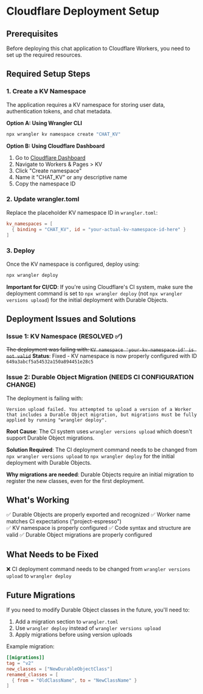 # Cloudflare Deployment Setup

## Prerequisites

Before deploying this chat application to Cloudflare Workers, you need to set up the required resources.

## Required Setup Steps

### 1. Create a KV Namespace

The application requires a KV namespace for storing user data, authentication tokens, and chat metadata.

**Option A: Using Wrangler CLI**
```bash
npx wrangler kv namespace create "CHAT_KV"
```

**Option B: Using Cloudflare Dashboard**
1. Go to [Cloudflare Dashboard](https://dash.cloudflare.com)
2. Navigate to Workers & Pages > KV
3. Click "Create namespace"
4. Name it "CHAT_KV" or any descriptive name
5. Copy the namespace ID

### 2. Update wrangler.toml

Replace the placeholder KV namespace ID in `wrangler.toml`:

```toml
kv_namespaces = [
  { binding = "CHAT_KV", id = "your-actual-kv-namespace-id-here" }
]
```

### 3. Deploy

Once the KV namespace is configured, deploy using:

```bash
npx wrangler deploy
```

**Important for CI/CD**: If you're using Cloudflare's CI system, make sure the deployment command is set to `npx wrangler deploy` (not `npx wrangler versions upload`) for the initial deployment with Durable Objects.

## Deployment Issues and Solutions

### Issue 1: KV Namespace (RESOLVED ✅)
~~The deployment was failing with: `KV namespace 'your-kv-namespace-id' is not valid`~~
**Status**: Fixed - KV namespace is now properly configured with ID `649a3abcf5a54532a150a894451e28c5`

### Issue 2: Durable Object Migration (NEEDS CI CONFIGURATION CHANGE)
The deployment is failing with:
```
Version upload failed. You attempted to upload a version of a Worker that includes a Durable Object migration, but migrations must be fully applied by running "wrangler deploy".
```

**Root Cause**: The CI system uses `wrangler versions upload` which doesn't support Durable Object migrations.

**Solution Required**: The CI deployment command needs to be changed from `npx wrangler versions upload` to `npx wrangler deploy` for the initial deployment with Durable Objects.

**Why migrations are needed**: Durable Objects require an initial migration to register the new classes, even for the first deployment.

## What's Working

✅ Durable Objects are properly exported and recognized
✅ Worker name matches CI expectations ("project-espresso")  
✅ KV namespace is properly configured
✅ Code syntax and structure are valid
✅ Durable Object migrations are properly configured

## What Needs to be Fixed

❌ CI deployment command needs to be changed from `wrangler versions upload` to `wrangler deploy`

## Future Migrations

If you need to modify Durable Object classes in the future, you'll need to:

1. Add a migration section to `wrangler.toml`
2. Use `wrangler deploy` instead of `wrangler versions upload`
3. Apply migrations before using version uploads

Example migration:
```toml
[[migrations]]
tag = "v2"
new_classes = ["NewDurableObjectClass"]
renamed_classes = [
  { from = "OldClassName", to = "NewClassName" }
]
```